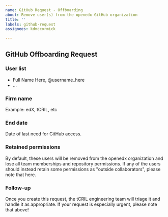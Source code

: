 ```yaml
---
name: GitHub Request - Offboarding
about: Remove user(s) from the openedx GitHub organization
title: ''
labels: github-request
assignees: kdmccormick

---
```


## GitHub Offboarding Request

### User list

* Full Name Here, @username_here
* ...

### Firm name

Example: edX, tCRIL, etc

### End date

Date of last need for GitHub access.

### Retained permissions

By default, these users will be removed from the openedx organization and lose all team memberships and repository permissions. If any of the users should instead retain some permissions as "outside collaborators", please note that here.

### Follow-up

Once you create this request, the tCRIL engineering team will triage it and handle it as appropriate. If your request is especially urgent, please note that above!
